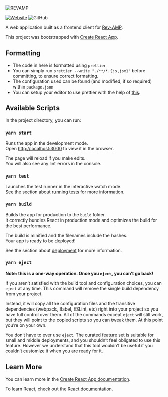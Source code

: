 ![REVAMP](https://media.rev-amp.tech/logo/revamp_transparent.png)

[![Website](https://img.shields.io/website?style=for-the-badge&url=https%3A%2F%2Fimg.shields.io%2Fwebsite%2Fhttps%2Frev-amp.tech)](https://rev-amp.tech)
![GitHub](https://img.shields.io/github/license/rev-amp/frontend?style=for-the-badge)

A web application built as a frontend client for [Rev-AMP](https://github.com/rev-amp/backend).

This project was bootstrapped with [Create React App](https://github.com/facebook/create-react-app).

## Formatting

-   The code in here is formatted using `prettier`
-   You can simply run `prettier --write "./**/*.{js,jsx}"` before committing, to ensure correct formatting.
-   The configuration used can be found (and modified, if so required) within `package.json`
-   You can setup your editor to use prettier with the help of [this](https://prettier.io/docs/en/editors.html).

## Available Scripts

In the project directory, you can run:

### `yarn start`

Runs the app in the development mode.\
Open [http://localhost:3000](http://localhost:3000) to view it in the browser.

The page will reload if you make edits.\
You will also see any lint errors in the console.

### `yarn test`

Launches the test runner in the interactive watch mode.\
See the section about [running tests](https://facebook.github.io/create-react-app/docs/running-tests) for more information.

### `yarn build`

Builds the app for production to the `build` folder.\
It correctly bundles React in production mode and optimizes the build for the best performance.

The build is minified and the filenames include the hashes.\
Your app is ready to be deployed!

See the section about [deployment](https://facebook.github.io/create-react-app/docs/deployment) for more information.

### `yarn eject`

**Note: this is a one-way operation. Once you `eject`, you can’t go back!**

If you aren’t satisfied with the build tool and configuration choices, you can `eject` at any time. This command will remove the single build dependency from your project.

Instead, it will copy all the configuration files and the transitive dependencies (webpack, Babel, ESLint, etc) right into your project so you have full control over them. All of the commands except `eject` will still work, but they will point to the copied scripts so you can tweak them. At this point you’re on your own.

You don’t have to ever use `eject`. The curated feature set is suitable for small and middle deployments, and you shouldn’t feel obligated to use this feature. However we understand that this tool wouldn’t be useful if you couldn’t customize it when you are ready for it.

## Learn More

You can learn more in the [Create React App documentation](https://facebook.github.io/create-react-app/docs/getting-started).

To learn React, check out the [React documentation](https://reactjs.org/).
